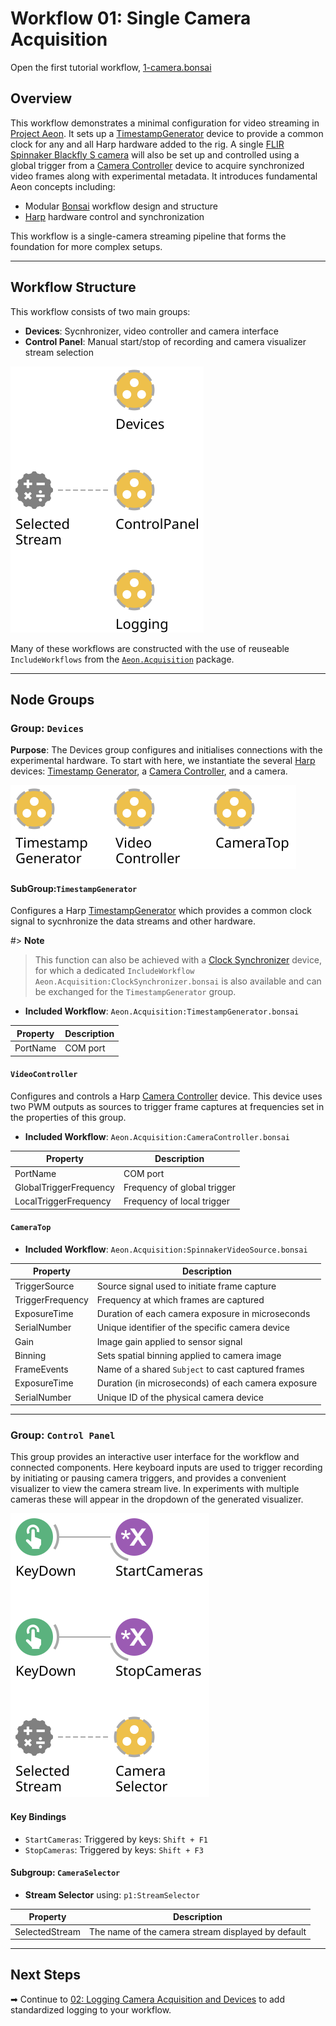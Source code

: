 # Workflow 01: Single Camera Acquisition

Open the first tutorial workflow, [1-camera.bonsai](../workflows/1-camera.bonsai) 

## Overview

This workflow demonstrates a minimal configuration for video streaming in [Project Aeon](https://github.com/SainsburyWellcomeCentre/aeon_docs). It sets up a [TimestampGenerator](https://github.com/harp-tech/device.timestampgeneratorgen3) device to provide a common clock for any and all Harp hardware added to the rig. A single [FLIR Spinnaker Blackfly S camera](https://www.flir.com/products/blackfly-s-usb3/?model=BFS-U3-16S2M-CS) will also be set up and controlled using a global trigger from a [Camera Controller](https://github.com/harp-tech/device.cameracontroller) device to acquire synchronized video frames along with experimental metadata. It introduces fundamental Aeon concepts including:

- Modular [Bonsai](https://bonsai-rx.org/) workflow design and structure
- [Harp](https://harp-tech.org/) hardware control and synchronization

This workflow is a single-camera streaming pipeline that forms the foundation for more complex setups.

---

## Workflow Structure

This workflow consists of two main groups:

- **Devices**: Sycnhronizer, video controller and camera interface
- **Control Panel**: Manual start/stop of recording and camera visualizer stream selection

![1-camera](../../docs/workflowImages/1.1-camera.svg)

Many of these workflows are constructed with the use of reuseable `IncludeWorkflows` from the [`Aeon.Acquisition`](https://github.com/SainsburyWellcomeCentre/aeon_acquisition) package. 

---

## Node Groups

### Group: `Devices`

**Purpose**: The Devices group configures and initialises connections with the experimental hardware. To start with here, we instantiate the several [Harp](https://harp-tech.org/) devices: [Timestamp Generator](https://github.com/harp-tech/device.timestampgeneratorgen3), a [Camera Controller](https://github.com/harp-tech/device.cameracontroller), and a camera.

![1-camera-devices](../../docs/workflowImages/1.2-camera-devices.svg)

#### SubGroup:`TimestampGenerator`

Configures a Harp [TimestampGenerator](https://github.com/harp-tech/device.timestampgeneratorgen3) which provides a common clock signal to sycnhronize the data streams and other hardware. 

#> **Note**
> This function can also be achieved with a [Clock Synchronizer](https://github.com/harp-tech/device.clocksynchronizer) device, for which a dedicated `IncludeWorkflow` `Aeon.Acquisition:ClockSynchronizer.bonsai` is also available and can be exchanged for the `TimestampGenerator` group. 

- **Included Workflow**: `Aeon.Acquisition:TimestampGenerator.bonsai`

| Property    | Description |
|-------------|-------------|
| PortName    | COM port    |

#### `VideoController`

Configures and controls a Harp [Camera Controller](https://github.com/harp-tech/device.cameracontroller) device. This device uses two PWM outputs as sources to trigger frame captures at frequencies set in the properties of this group.

- **Included Workflow**: `Aeon.Acquisition:CameraController.bonsai`

| Property               | Description                 |
|------------------------|-----------------------------|
| PortName               | COM port                    |
| GlobalTriggerFrequency | Frequency of global trigger |
| LocalTriggerFrequency  | Frequency of local trigger  |

#### `CameraTop`
- **Included Workflow**: `Aeon.Acquisition:SpinnakerVideoSource.bonsai`

| Property           | Description                                           |
|--------------------|-------------------------------------------------------|
| TriggerSource      | Source signal used to initiate frame capture          |
| TriggerFrequency   | Frequency at which frames are captured                |
| ExposureTime       | Duration of each camera exposure in microseconds      |
| SerialNumber       | Unique identifier of the specific camera device       |
| Gain               | Image gain applied to sensor signal                   |
| Binning            | Sets spatial binning applied to camera image          |
| FrameEvents        | Name of a shared `Subject` to cast captured frames    |
| ExposureTime       | Duration (in microseconds) of each camera exposure    |
| SerialNumber       | Unique ID of the physical camera device               |

---

### Group: `Control Panel`
 This group provides an interactive user interface for the workflow and connected components. Here keyboard inputs are used to trigger recording by initiating or pausing camera triggers, and provides a convenient visualizer to view the camera stream live. In experiments with multiple cameras these will appear in the dropdown of the generated visualizer.

![1-camera-control-panel](../../docs/workflowImages/1.4-control-panel.svg)
#### Key Bindings

- `StartCameras`: Triggered by keys: `Shift + F1`
- `StopCameras`: Triggered by keys: `Shift + F3`

#### Subgroup: `CameraSelector`


- **Stream Selector** using: `p1:StreamSelector`

| Property         | Description                                           |
|------------------|-------------------------------------------------------|
| SelectedStream   | The name of the camera stream displayed by default   |

---

## Next Steps

➡ Continue to [02: Logging Camera Acquisition and Devices](../tutorials/workflow_02_logging.md) to add standardized logging to your workflow.